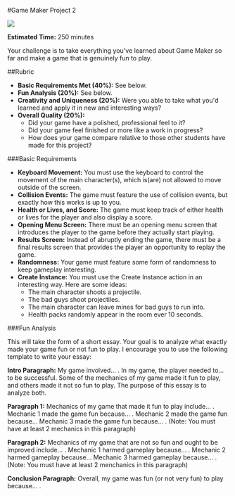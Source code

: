 #Game Maker Project 2

![](http://christensenacademy.org/modules/beginning-game-maker/challenges/project-2.png)

**Estimated Time:** 250 minutes

Your challenge is to take everything you've learned about Game Maker so far and make a game that is genuinely fun to play.

##Rubric

* **Basic Requirements Met (40%):** See below.
* **Fun Analysis (20%):** See below.
* **Creativity and Uniqueness (20%):** Were you able to take what you'd learned and apply it in new and interesting ways?
* **Overall Quality (20%):**
  * Did your game have a polished, professional feel to it?
  * Did your game feel finished or more like a work in progress?
  * How does your game compare relative to those other students have made for this project?

###Basic Requirements
* **Keyboard Movement:** You must use the keyboard to control the movement of the main character(s), which is(are) not allowed to move outside of the screen.
* **Collision Events:** The game must feature the use of collision events, but exactly how this works is up to you.
* **Health or Lives, and Score:** The game must keep track of either health or lives for the player and also display a score.
* **Opening Menu Screen:** There must be an opening menu screen that introduces the player to the game before they actually start playing.
* **Results Screen:** Instead of abruptly ending the game, there must be a final results screen that provides the player an opportunity to replay the game.
* **Randomness:** Your game must feature some form of randomness to keep gameplay interesting.
* **Create Instance:** You must use the Create Instance action in an interesting way. Here are some ideas:
  * The main character shoots a projectile.
  * The bad guys shoot projectiles.
  * The main character can leave mines for bad guys to run into.
  * Health packs randomly appear in the room ever 10 seconds.


###Fun Analysis

This will take the form of a short essay. Your goal is to analyze what exactly made your game fun or not fun to play. I encourage you to use the following template to write your essay:

**Intro Paragraph:** My game involved... . In my game, the player needed to... to be successful. Some of the mechanics of my game made it fun to play, and others made it not so fun to play. The purpose of this essay is to analyze both.

**Paragraph 1:** Mechanics of my game that made it fun to play include... . Mechanic 1 made the game fun because... . Mechanic 2 made the game fun because... Mechanic 3 made the game fun because... . (Note: You must have at least 2 mechanics in this paragraph)

**Paragraph 2:** Mechanics of my game that are not so fun and ought to be improved include... . Mechanic 1 harmed gameplay because... . Mechanic 2 harmed gameplay because... Mechanic 3 harmed gameplay because... . (Note: You must have at least 2 menchanics in this paragraph)

**Conclusion Paragraph:** Overall, my game was fun (or not very fun) to play because... .
